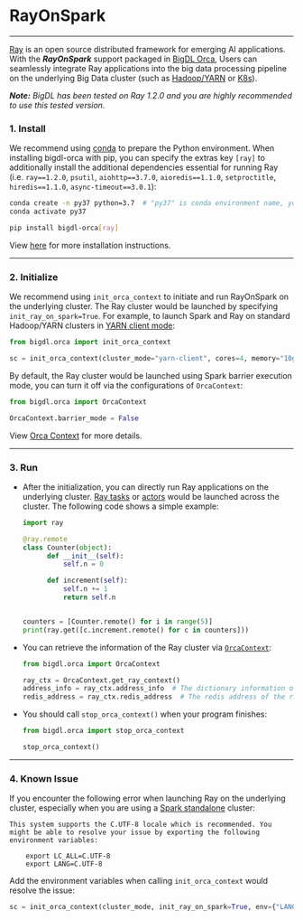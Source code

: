 # RayOnSpark

---

[Ray](https://github.com/ray-project/ray) is an open source distributed framework for emerging AI applications. 
With the _**RayOnSpark**_ support packaged in [BigDL Orca](../../Orca/Overview/orca.md), 
Users can seamlessly integrate Ray applications into the big data processing pipeline on the underlying Big Data cluster 
(such as [Hadoop/YARN](../../UserGuide/hadoop.md) or [K8s](../../UserGuide/k8s.md)).

_**Note:** BigDL has been tested on Ray 1.2.0 and you are highly recommended to use this tested version._


### **1. Install**

We recommend using [conda](https://docs.conda.io/projects/conda/en/latest/user-guide/install/) to prepare the Python environment. 
When installing bigdl-orca with pip, you can specify the extras key `[ray]` to additionally install the additional dependencies 
essential for running Ray (i.e. `ray==1.2.0`, `psutil`, `aiohttp==3.7.0`, `aioredis==1.1.0`, `setproctitle`, `hiredis==1.1.0`, `async-timeout==3.0.1`):

```bash
conda create -n py37 python=3.7  # "py37" is conda environment name, you can use any name you like.
conda activate py37

pip install bigdl-orca[ray]
```

View [here](../../UserGuide/python.html#install) for more installation instructions.

---
### **2. Initialize**

We recommend using `init_orca_context` to initiate and run RayOnSpark on the underlying cluster. The Ray cluster would be launched by specifying `init_ray_on_spark=True`. For example, to launch Spark and Ray on standard Hadoop/YARN clusters in [YARN client mode](https://spark.apache.org/docs/latest/running-on-yarn.html#launching-spark-on-yarn):

```python
from bigdl.orca import init_orca_context

sc = init_orca_context(cluster_mode="yarn-client", cores=4, memory="10g", num_nodes=2, init_ray_on_spark=True)
```

By default, the Ray cluster would be launched using Spark barrier execution mode, you can turn it off via the configurations of `OrcaContext`:

```python
from bigdl.orca import OrcaContext

OrcaContext.barrier_mode = False
```

View [Orca Context](../../Orca/Overview/orca-context.md) for more details.

---
### **3. Run**

- After the initialization, you can directly run Ray applications on the underlying cluster. [Ray tasks](https://docs.ray.io/en/master/walkthrough.html#remote-functions-tasks) or [actors](https://docs.ray.io/en/master/actors.html) would be launched across the cluster. The following code shows a simple example:

  ```python
  import ray

  @ray.remote
  class Counter(object):
        def __init__(self):
            self.n = 0
  
        def increment(self):
            self.n += 1
            return self.n


  counters = [Counter.remote() for i in range(5)]
  print(ray.get([c.increment.remote() for c in counters]))
  ```

- You can retrieve the information of the Ray cluster via [`OrcaContext`](../../Orca/Overview/orca-context.md):

  ```python
  from bigdl.orca import OrcaContext
  
  ray_ctx = OrcaContext.get_ray_context()
  address_info = ray_ctx.address_info  # The dictionary information of the ray cluster, including node_ip_address, object_store_address, webui_url, etc.
  redis_address = ray_ctx.redis_address  # The redis address of the ray cluster.
  ```

- You should call `stop_orca_context()` when your program finishes:

  ```python
  from bigdl.orca import stop_orca_context
  
  stop_orca_context()
  ```

---
### **4. Known Issue**
If you encounter the following error when launching Ray on the underlying cluster, especially when you are using a [Spark standalone](https://spark.apache.org/docs/latest/spark-standalone.html) cluster:

```
This system supports the C.UTF-8 locale which is recommended. You might be able to resolve your issue by exporting the following environment variables:

    export LC_ALL=C.UTF-8
    export LANG=C.UTF-8
```

Add the environment variables when calling `init_orca_context` would resolve the issue:

```python
sc = init_orca_context(cluster_mode, init_ray_on_spark=True, env={"LANG": "C.UTF-8", "LC_ALL": "C.UTF-8"})
```
